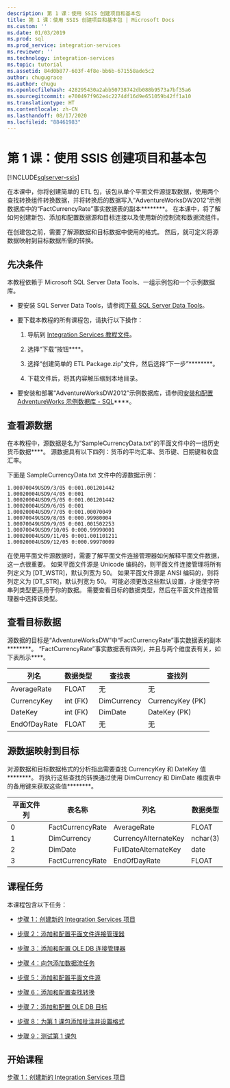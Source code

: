 ```yaml
---
description: 第 1 课：使用 SSIS 创建项目和基本包
title: 第 1 课：使用 SSIS 创建项目和基本包 | Microsoft Docs
ms.custom: ''
ms.date: 01/03/2019
ms.prod: sql
ms.prod_service: integration-services
ms.reviewer: ''
ms.technology: integration-services
ms.topic: tutorial
ms.assetid: 84d0b877-603f-4f8e-bb6b-671558ade5c2
author: chugugrace
ms.author: chugu
ms.openlocfilehash: 428295430a2abb50738742db088b9573a7bf35a6
ms.sourcegitcommit: e700497f962e4c2274df16d9e651059b42ff1a10
ms.translationtype: HT
ms.contentlocale: zh-CN
ms.lasthandoff: 08/17/2020
ms.locfileid: "88461983"
---
```

# <a name="lesson-1-create-a-project-and-basic-package-with-ssis"></a>第 1 课：使用 SSIS 创建项目和基本包

[!INCLUDE[sqlserver-ssis](../includes/applies-to-version/sqlserver-ssis.md)]



在本课中，你将创建简单的 ETL 包，该包从单个平面文件源提取数据，使用两个查找转换组件转换数据，并将转换后的数据写入“AdventureWorksDW2012”示例数据库中的“FactCurrencyRate”事实数据表的副本********。 在本课中，将了解如何创建新包、添加和配置数据源和目标连接以及使用新的控制流和数据流组件。  
  
在创建包之前，需要了解源数据和目标数据中使用的格式。 然后，就可定义将源数据映射到目标数据所需的转换。  

## <a name="prerequisites"></a>先决条件

本教程依赖于 Microsoft SQL Server Data Tools、一组示例包和一个示例数据库。

* 要安装 SQL Server Data Tools，请参阅[下载 SQL Server Data Tools](../ssdt/download-sql-server-data-tools-ssdt.md)。  
  
* 要下载本教程的所有课程包，请执行以下操作：

    1.  导航到 [Integration Services 教程文件](https://www.microsoft.com/download/details.aspx?id=56827)。

    2.  选择“下载”按钮****。

    3.  选择“创建简单的 ETL Package.zip”文件，然后选择“下一步”********。

    4.  下载文件后，将其内容解压缩到本地目录。  

* 要安装和部署“AdventureWorksDW2012”示例数据库，请参阅[安装和配置 AdventureWorks 示例数据库 - SQL](../samples/adventureworks-install-configure.md)****。
  
## <a name="look-at-the-source-data"></a>查看源数据
在本教程中，源数据是名为“SampleCurrencyData.txt”的平面文件中的一组历史货币数据****。 源数据具有以下四列：货币的平均汇率、货币键、日期键和收盘汇率。  
  
下面是 SampleCurrencyData.txt 文件中的源数据示例：  
  
```
1.00070049USD9/3/05 0:001.001201442  
1.00020004USD9/4/05 0:001  
1.00020004USD9/5/05 0:001.001201442  
1.00020004USD9/6/05 0:001  
1.00020004USD9/7/05 0:001.00070049  
1.00070049USD9/8/05 0:000.99980004  
1.00070049USD9/9/05 0:001.001502253  
1.00070049USD9/10/05 0:000.99990001  
1.00020004USD9/11/05 0:001.001101211  
1.00020004USD9/12/05 0:000.99970009
```
  
在使用平面文件源数据时，需要了解平面文件连接管理器如何解释平面文件数据，这一点很重要。 如果平面文件源是 Unicode 编码的，则平面文件连接管理将所有列定义为 [DT_WSTR]，默认列宽为 50。 如果平面文件源是 ANSI 编码的，则将列定义为 [DT_STR]，默认列宽为 50。 可能必须更改这些默认设置，才能使字符串列类型更适用于你的数据。 需要查看目标的数据类型，然后在平面文件连接管理器中选择该类型。  
  
## <a name="look-at-the-destination-data"></a>查看目标数据
源数据的目标是“AdventureWorksDW”中“FactCurrencyRate”事实数据表的副本********。 “FactCurrencyRate”事实数据表有四列，并且与两个维度表有关，如下表所示****。  
  
|列名|数据类型|查找表|查找列|  
|---------------|-------------|----------------|-----------------|  
|AverageRate|FLOAT|无|无|  
|CurrencyKey|int (FK)|DimCurrency|CurrencyKey (PK)|  
|DateKey|int (FK)|DimDate|DateKey (PK)|  
|EndOfDayRate|FLOAT|无|无|  
  
## <a name="map-the-source-data-to-the-destination"></a>源数据映射到目标  
对源数据和目标数据格式的分析指出需要查找 CurrencyKey 和 DateKey 值********。 将执行这些查找的转换通过使用 DimCurrency 和 DimDate 维度表中的备用键来获取这些值********。  
  
|平面文件列|表名称|列名|数据类型|  
|--------------------|--------------|---------------|-------------|  
|0|FactCurrencyRate|AverageRate|FLOAT|  
|1|DimCurrency|CurrencyAlternateKey|nchar(3)|  
|2|DimDate|FullDateAlternateKey|date|  
|3|FactCurrencyRate|EndOfDayRate|FLOAT|  
  
## <a name="lesson-tasks"></a>课程任务  
本课程包含以下任务：  
  
-   [步骤 1：创建新的 Integration Services 项目](../integration-services/lesson-1-1-creating-a-new-integration-services-project.md)  
  
-   [步骤 2：添加和配置平面文件连接管理器](../integration-services/lesson-1-2-adding-and-configuring-a-flat-file-connection-manager.md)  
  
-   [步骤 3：添加和配置 OLE DB 连接管理器](../integration-services/lesson-1-3-adding-and-configuring-an-ole-db-connection-manager.md)  
  
-   [步骤 4：向包添加数据流任务](../integration-services/lesson-1-4-adding-a-data-flow-task-to-the-package.md)  
  
-   [步骤 5：添加和配置平面文件源](../integration-services/lesson-1-5-adding-and-configuring-the-flat-file-source.md)  
  
-   [步骤 6：添加和配置查找转换](../integration-services/lesson-1-6-adding-and-configuring-the-lookup-transformations.md)  
  
-   [步骤 7：添加和配置 OLE DB 目标](../integration-services/lesson-1-7-adding-and-configuring-the-ole-db-destination.md)  
  
-   [步骤 8：为第 1 课包添加批注并设置格式](../integration-services/lesson-1-8-making-the-lesson-1-package-easier-to-understand.md)  
  
-   [步骤 9：测试第 1 课包](../integration-services/lesson-1-9-testing-the-lesson-1-tutorial-package.md)  
  
## <a name="start-the-lesson"></a>开始课程  
[步骤 1：创建新的 Integration Services 项目](../integration-services/lesson-1-1-creating-a-new-integration-services-project.md)  
  
